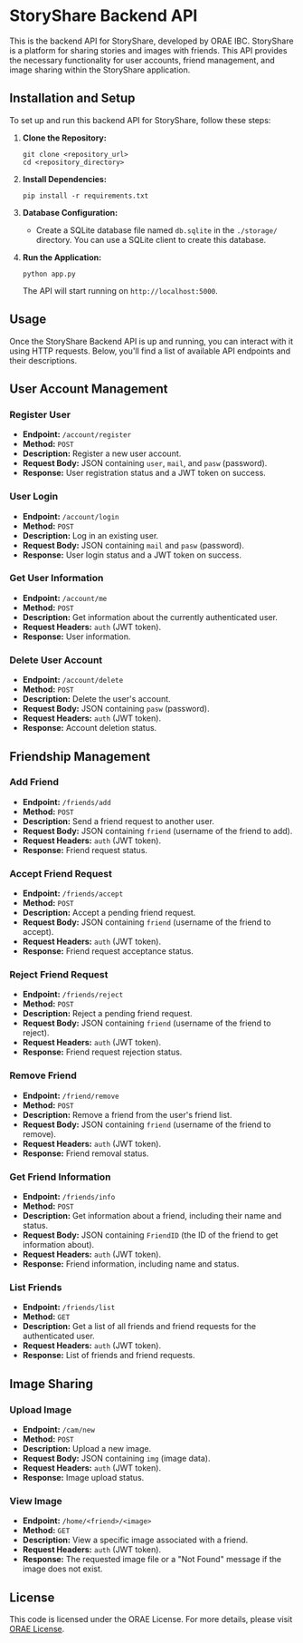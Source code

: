 # StoryShare Backend API

This is the backend API for StoryShare, developed by ORAE IBC. StoryShare is a platform for sharing stories and images with friends. This API provides the necessary functionality for user accounts, friend management, and image sharing within the StoryShare application.

## Installation and Setup

To set up and run this backend API for StoryShare, follow these steps:

1. **Clone the Repository:**

   ```shell
   git clone <repository_url>
   cd <repository_directory>
   ```

2. **Install Dependencies:**

   ```shell
   pip install -r requirements.txt
   ```

3. **Database Configuration:**

   - Create a SQLite database file named `db.sqlite` in the `./storage/` directory. You can use a SQLite client to create this database.

4. **Run the Application:**

   ```shell
   python app.py
   ```

   The API will start running on `http://localhost:5000`.

## Usage

Once the StoryShare Backend API is up and running, you can interact with it using HTTP requests. Below, you'll find a list of available API endpoints and their descriptions.

## User Account Management

### Register User

- **Endpoint:** `/account/register`
- **Method:** `POST`
- **Description:** Register a new user account.
- **Request Body:** JSON containing `user`, `mail`, and `pasw` (password).
- **Response:** User registration status and a JWT token on success.

### User Login

- **Endpoint:** `/account/login`
- **Method:** `POST`
- **Description:** Log in an existing user.
- **Request Body:** JSON containing `mail` and `pasw` (password).
- **Response:** User login status and a JWT token on success.

### Get User Information

- **Endpoint:** `/account/me`
- **Method:** `POST`
- **Description:** Get information about the currently authenticated user.
- **Request Headers:** `auth` (JWT token).
- **Response:** User information.

### Delete User Account

- **Endpoint:** `/account/delete`
- **Method:** `POST`
- **Description:** Delete the user's account.
- **Request Body:** JSON containing `pasw` (password).
- **Request Headers:** `auth` (JWT token).
- **Response:** Account deletion status.

## Friendship Management

### Add Friend

- **Endpoint:** `/friends/add`
- **Method:** `POST`
- **Description:** Send a friend request to another user.
- **Request Body:** JSON containing `friend` (username of the friend to add).
- **Request Headers:** `auth` (JWT token).
- **Response:** Friend request status.

### Accept Friend Request

- **Endpoint:** `/friends/accept`
- **Method:** `POST`
- **Description:** Accept a pending friend request.
- **Request Body:** JSON containing `friend` (username of the friend to accept).
- **Request Headers:** `auth` (JWT token).
- **Response:** Friend request acceptance status.

### Reject Friend Request

- **Endpoint:** `/friends/reject`
- **Method:** `POST`
- **Description:** Reject a pending friend request.
- **Request Body:** JSON containing `friend` (username of the friend to reject).
- **Request Headers:** `auth` (JWT token).
- **Response:** Friend request rejection status.

### Remove Friend

- **Endpoint:** `/friend/remove`
- **Method:** `POST`
- **Description:** Remove a friend from the user's friend list.
- **Request Body:** JSON containing `friend` (username of the friend to remove).
- **Request Headers:** `auth` (JWT token).
- **Response:** Friend removal status.

### Get Friend Information

- **Endpoint:** `/friends/info`
- **Method:** `POST`
- **Description:** Get information about a friend, including their name and status.
- **Request Body:** JSON containing `FriendID` (the ID of the friend to get information about).
- **Request Headers:** `auth` (JWT token).
- **Response:** Friend information, including name and status.

### List Friends

- **Endpoint:** `/friends/list`
- **Method:** `GET`
- **Description:** Get a list of all friends and friend requests for the authenticated user.
- **Request Headers:** `auth` (JWT token).
- **Response:** List of friends and friend requests.

## Image Sharing

### Upload Image

- **Endpoint:** `/cam/new`
- **Method:** `POST`
- **Description:** Upload a new image.
- **Request Body:** JSON containing `img` (image data).
- **Request Headers:** `auth` (JWT token).
- **Response:** Image upload status.

### View Image

- **Endpoint:** `/home/<friend>/<image>`
- **Method:** `GET`
- **Description:** View a specific image associated with a friend.
- **Request Headers:** `auth` (JWT token).
- **Response:** The requested image file or a "Not Found" message if the image does not exist.

## License

This code is licensed under the ORAE License. For more details, please visit [ORAE License](https://orae.one/license).